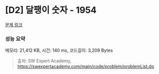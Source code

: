 # [D2] 달팽이 숫자 - 1954 

[문제 링크](https://swexpertacademy.com/main/code/problem/problemDetail.do?contestProbId=AV5PobmqAPoDFAUq) 

### 성능 요약

메모리: 21,412 KB, 시간: 140 ms, 코드길이: 3,209 Bytes



> 출처: SW Expert Academy, https://swexpertacademy.com/main/code/problem/problemList.do